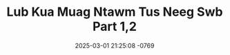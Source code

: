 ---
layout: movie-video-data
date: 2025-03-01 21:25:08 -0769
categories: movie

# Site Attributes
title: "Lub Kua Muag Ntawm Tus Neeg Swb Part 1,2"
permalink: "/movie/Lub_Kua_Muag_Ntawm_Tus_Neeg_Swb_Part_1,2"

# Movie Attributes
synopsis: "Lub kua muag ntawm tus neeg swb yog ib zaj movie hais txog ntawm kab lia txoj kev hlub nws tsawm yuav hlub tshaj lij npaum li cas los ua tsis tau li lub siab xav vim nws txoj hmoo ces kab lia thiaj li ua ib siab yeem ua tus swb pheej nws lub kua muag twj ywm tsis pub leej twg paub. Thov sawv daws soj seb kab lia txoj hauv kev yuav mus xaus li cas. "
producer: "Her Corperation Entertainment"
director: ""
writer: ""
video_link: ""
genre: "Drama"
year: "2008"
release_type: "DVD"
storage: "Center for Hmong Studies"
thumbnail: "/assets/images/movie_thumbnails/Lub Kua Muag Ntawm Tus Neeg Swb Part 1,2.jpeg"
publishing_company: "Her Corperation Entertainment"

# Sequels + Parts
base_movie: ""
total_parts: 0
sequel: ""

# Movie Cast
cast:
#VALUE!
---
